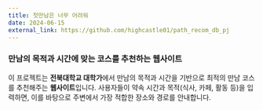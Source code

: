 ```yaml
---
title: 첫만남은 너무 어려워
date: 2024-06-15
external_link: https://github.com/highcastle01/path_recom_db_pj
---
```



### 만남의 목적과 시간에 맞는 코스를 추천하는 웹사이트

이 프로젝트는 **전북대학교 대학가**에서 만남의 목적과 시간을 기반으로 최적의 만남 코스를 추천해주는 **웹사이트**입니다. 사용자들이 약속 시간과 목적(식사, 카페, 활동 등)을 입력하면, 이를 바탕으로 주변에서 가장 적합한 장소와 경로를 안내합니다.